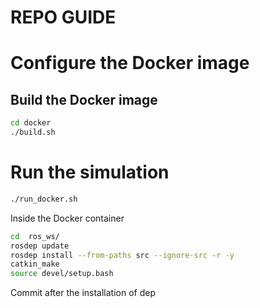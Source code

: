 # REPO GUIDE

# Configure the Docker image
## Build the Docker image

```bash
cd docker 
./build.sh
```
# Run the simulation

```bash
./run_docker.sh
```

Inside the Docker container

```bash
cd  ros_ws/
rosdep update
rosdep install --from-paths src --ignore-src -r -y 
catkin_make
source devel/setup.bash
```

Commit after the installation of dep
